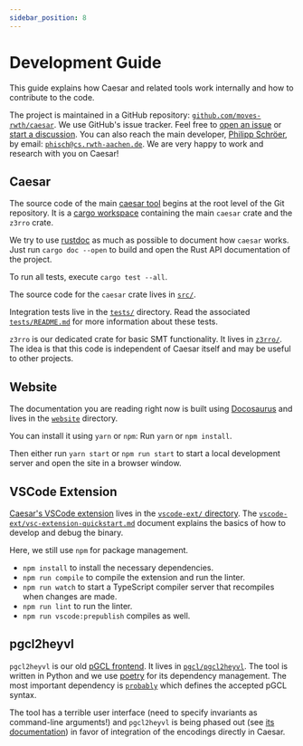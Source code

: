 ```yaml
---
sidebar_position: 8
---
```


# Development Guide

This guide explains how Caesar and related tools work internally and how to contribute to the code.

The project is maintained in a GitHub repository: [`github.com/moves-rwth/caesar`](https://github.com/moves-rwth/caesar).
We use GitHub's issue tracker.
Feel free to [open an issue](https://github.com/moves-rwth/caesar/issues) or [start a discussion](https://github.com/moves-rwth/caesar/discussions).
You can also reach the main developer, [Philipp Schröer](https://moves.rwth-aachen.de/people/philipp-schroer/), by email: [`phisch@cs.rwth-aachen.de`](mailto:phisch@cs.rwth-aachen.de).
We are very happy to work and research with you on Caesar!

## Caesar

The source code of the main [caesar tool](./caesar) begins at the root level of the Git repository.
It is a [cargo workspace](https://doc.rust-lang.org/book/ch14-03-cargo-workspaces.html) containing the main `caesar` crate and the `z3rro` crate.

We try to use [rustdoc](https://doc.rust-lang.org/rustdoc/what-is-rustdoc.html) as much as possible to document how `caesar` works.
Just run `cargo doc --open` to build and open the Rust API documentation of the project.

To run all tests, execute `cargo test --all`.

The source code for the `caesar` crate lives in [`src/`](https://github.com/moves-rwth/caesar/tree/master/src).

Integration tests live in the [`tests/`](https://github.com/moves-rwth/caesar/tree/master/tests) directory.
Read the associated [`tests/README.md`](https://github.com/moves-rwth/caesar/blob/master/tests/README.md) for more information about these tests.

`z3rro` is our dedicated crate for basic SMT functionality.
It lives in [`z3rro/`](https://github.com/moves-rwth/caesar/tree/master/z3rro).
The idea is that this code is independent of Caesar itself and may be useful to other projects.

## Website

The documentation you are reading right now is built using [Docosaurus](https://docusaurus.io/) and lives in the [`website`](https://github.com/moves-rwth/caesar/tree/main/website) directory.

You can install it using `yarn` or `npm`: Run `yarn` or `npm install`.

Then either run `yarn start` or `npm run start` to start a local development server and open the site in a browser window.

## VSCode Extension

[Caesar's VSCode extension](./caesar/vscode-and-lsp.md) lives in the [`vscode-ext/` directory](https://github.com/moves-rwth/caesar/tree/main/vscode-ext).
The [`vscode-ext/vsc-extension-quickstart.md`](https://github.com/moves-rwth/caesar/blob/main/vscode-ext/vsc-extension-quickstart.md) document explains the basics of how to develop and debug the binary.

Here, we still use `npm` for package management.
 * `npm install` to install the necessary dependencies.
 * `npm run compile` to compile the extension and run the linter.
 * `npm run watch` to start a TypeScript compiler server that recompiles when changes are made.
 * `npm run lint` to run the linter.
 * `npm run vscode:prepublish` compiles as well.

## pgcl2heyvl

`pgcl2heyvl` is our old [pGCL frontend](./pgcl.md).
It lives in [`pgcl/pgcl2heyvl`](https://github.com/moves-rwth/caesar/tree/main/pgcl/pgcl2heyvl).
The tool is written in Python and we use [poetry](https://python-poetry.org/) for its dependency management.
The most important dependency is [`probably`](https://github.com/Philipp15b/probably) which defines the accepted pGCL syntax.

The tool has a terrible user interface (need to specify invariants as command-line arguments!) and `pgcl2heyvl` is being phased out (see [its documentation](./pgcl.md)) in favor of integration of the encodings directly in Caesar.

